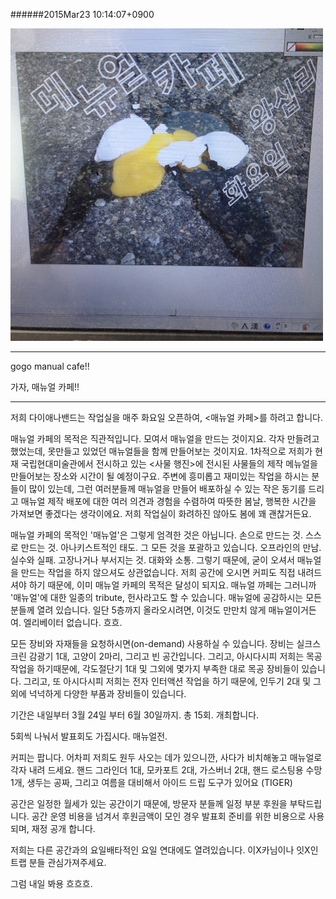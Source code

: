 
######2015Mar23 10:14:07+0900

<img src="../data/manual-cafe.jpeg" width=500>

---

gogo manual cafe!!

가자, 매뉴얼 카페!!

---

저희 다이애나밴드는 작업실을 매주 화요일 오픈하여, <매뉴얼 카페>를 하려고 합니다.

매뉴얼 카페의 목적은 직관적입니다. 모여서 매뉴얼을 만드는 것이지요. 각자 만들려고 했었는데, 못만들고 있었던 매뉴얼들을 함께 만들어보는 것이지요. 1차적으로 저희가 현재 국립현대미술관에서 전시하고 있는 <사물 행진>에 전시된 사물들의 제작 메뉴얼을 만들어보는 장소와 시간이 될 예정이구요. 주변에 흥미롭고 재미있는 작업을 하시는 분들이 많이 있는데, 그런 여러분들께 매뉴얼을 만들어 배포하실 수 있는 작은 동기를 드리고 매뉴얼 제작 배포에 대한 여러 의견과 경험을 수렴하여 따뜻한 봄날, 행복한 시간을 가져보면 좋겠다는 생각이에요. 저희 작업실이 화려하진 않아도 봄에 꽤 괜찮거든요.

매뉴얼 카페의 목적인 '매뉴얼'은 그렇게 엄격한 것은 아닙니다. 손으로 만드는 것. 스스로 만드는 것. 아나키스트적인 태도. 그 모든 것을 포괄하고 있습니다. 오프라인의 만남. 실수와 실패. 고장나거나 부서지는 것. 대화와 소통. 그렇기 때문에, 굳이 오셔서 매뉴얼을 만드는 작업을 하지 않으셔도 상관없습니다. 저희 공간에 오시면 커피도 직접 내려드셔야 하기 때문에, 이미 매뉴얼 카페의 목적은 달성이 되지요. 매뉴얼 까페는 그러니까 '매뉴얼'에 대한 일종의 tribute, 헌사라고도 할 수 있습니다. 매뉴얼에 공감하시는 모든 분들께 열려 있습니다. 일단 5층까지 올라오시려면, 이것도 만만치 않게 매뉴얼이거든여. 엘리베이터 없습니다. 흐흐.

모든 장비와 자재들을 요청하시면(on-demand) 사용하실 수 있습니다.
장비는 실크스크린 감광기 1대, 고양이 2마리, 그리고 빈 공간입니다.
그리고, 아시다시피 저희는 목공작업을 하기때문에, 각도절단기 1대 및 그외에 몇가지 부족한 대로 목공 장비들이 있습니다.
그리고, 또 아시다시피 저희는 전자 인터액션 작업을 하기 때문에, 인두기 2대 및 그외에 넉넉하게 다양한 부품과 장비들이 있습니다.

기간은 내일부터 3월 24일 부터 6월 30일까지. 총 15회. 개최합니다.

5회씩 나눠서 발표회도 가집시다. 매뉴얼전.

커피는 팝니다. 어차피 저희도 원두 사오는 데가 있으니깐, 사다가 비치해놓고 매뉴얼로 각자 내려 드세요.
핸드 그라인더 1대, 모카포트 2대, 가스버너 2대, 핸드 로스팅용 수망 1개, 생두는 공짜, 그리고 여름을 대비해서 아이드 드립 도구가 있어요 (TIGER)

공간은 일정한 월세가 있는 공간이기 때문에, 방문자 분들께 일정 부분 후원을 부탁드립니다. 공간 운영 비용을 넘겨서 후원금액이 모인 경우 발표회 준비를 위한 비용으로 사용되며, 재정 공개 합니다.

저희는 다른 공간과의 요일배타적인 요일 연대에도 열려있습니다. 이X카님이나 잇X인트랩 분들 관심가져주세요.

그럼 내일 봐용 흐흐흐.